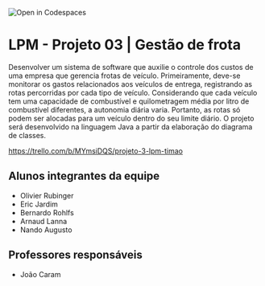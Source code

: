 ![Open in Codespaces](https://classroom.github.com/assets/open-in-codespaces-abfff4d4e15f9e1bd8274d9a39a0befe03a0632bb0f153d0ec72ff541cedbe34.svg)
# LPM - Projeto 03 | Gestão de frota
Desenvolver um sistema de software que auxilie o controle dos custos de uma empresa que 
gerencia frotas de veículo. Primeiramente, deve-se monitorar os gastos relacionados aos 
veículos de entrega, registrando as rotas percorridas por cada tipo de veículo. Considerando 
que cada veículo tem uma capacidade de combustível e quilometragem  média  por  litro  de 
combustível diferentes, a autonomia diária varia. Portanto, as rotas só podem ser alocadas 
para um veículo dentro do seu limite diário. O projeto será desenvolvido na linguagem Java a 
partir da elaboração do diagrama de classes.

https://trello.com/b/MYmsiDQS/projeto-3-lpm-timao

## Alunos integrantes da equipe

* Olivier Rubinger
* Eric Jardim
* Bernardo Rohlfs
* Arnaud Lanna
* Nando Augusto

## Professores responsáveis

* João Caram

